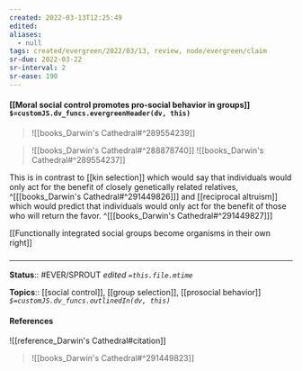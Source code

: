 ```yaml
---
created: 2022-03-13T12:25:49 
edited: 
aliases:
  - null
tags: created/evergreen/2022/03/13, review, node/evergreen/claim
sr-due: 2022-03-22
sr-interval: 2
sr-ease: 190
---
```


#### [[Moral social control promotes pro-social behavior in groups]] `$=customJS.dv_funcs.evergreenHeader(dv, this)`

> ![[books_Darwin's Cathedral#^289554239]]


> ![[books_Darwin's Cathedral#^288878740]]
> ![[books_Darwin's Cathedral#^289554237]]

This is in contrast to [[kin selection]] which would say that individuals would only act for the benefit of closely genetically related relatives,
^[[[books_Darwin's Cathedral#^291449826]]]
and [[reciprocal altruism]] which would predict that individuals would only act for the benefit of those who will return the favor.
^[[[books_Darwin's Cathedral#^291449827]]]



[[Functionally integrated social groups become organisms in their own right]]
### <hr class="footnote"/>

**Status**:: #EVER/SPROUT
*edited `=this.file.mtime`*

**Topics**:: [[social control]], [[group selection]], [[prosocial behavior]]
*`$=customJS.dv_funcs.outlinedIn(dv, this)`*

#### References

![[reference_Darwin's Cathedral#citation]]


> ![[books_Darwin's Cathedral#^291449823]]
